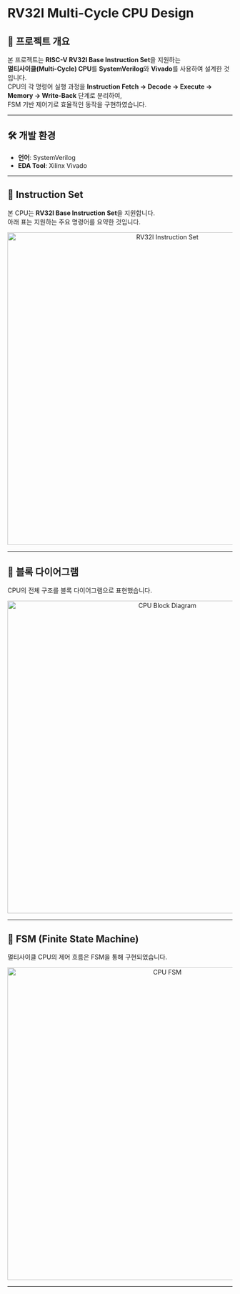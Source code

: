 # RV32I Multi-Cycle CPU Design

## 📌 프로젝트 개요
본 프로젝트는 **RISC-V RV32I Base Instruction Set**을 지원하는  
**멀티사이클(Multi-Cycle) CPU**를 **SystemVerilog**와 **Vivado**를 사용하여 설계한 것입니다.  
CPU의 각 명령어 실행 과정을 **Instruction Fetch → Decode → Execute → Memory → Write-Back** 단계로 분리하여,  
FSM 기반 제어기로 효율적인 동작을 구현하였습니다.

---

## 🛠️ 개발 환경
- **언어**: SystemVerilog  
- **EDA Tool**: Xilinx Vivado  

---

## 📖 Instruction Set
본 CPU는 **RV32I Base Instruction Set**을 지원합니다.  
아래 표는 지원하는 주요 명령어를 요약한 것입니다.  

<p align="center">
  <img src="docs/instruction_set.png" alt="RV32I Instruction Set" width="700">
</p>

---

## 📂 블록 다이어그램
CPU의 전체 구조를 블록 다이어그램으로 표현했습니다.

<p align="center">
  <img src="docs/block_diagram.png" alt="CPU Block Diagram" width="700">
</p>

---

## 🔄 FSM (Finite State Machine)
멀티사이클 CPU의 제어 흐름은 FSM을 통해 구현되었습니다.  

<p align="center">
  <img src="docs/fsm.png" alt="CPU FSM" width="700">
</p>

---
